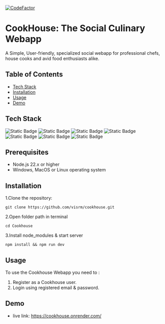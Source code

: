 [![CodeFactor](https://www.codefactor.io/repository/github/visrm/c-assignments/badge)](https://www.codefactor.io/repository/github/visrm/c-assignments)

# CookHouse: The Social Culinary Webapp
A Simple, User-friendly, specialized social webapp for professional chefs, house cooks and avid food enthusiasts alike.

## Table of Contents
- [Tech Stack](#tech-stack)
- [Installation](#installation)
- [Usage](#usage)
- [Demo](#demo)

## Tech Stack
![Static Badge](https://img.shields.io/badge/React-black?style=for-the-badge&logo=react&logoSize=auto) 
![Static Badge](https://img.shields.io/badge/node-black?style=for-the-badge&logo=nodedotjs&logoSize=auto) 
![Static Badge](https://img.shields.io/badge/express-black?style=for-the-badge&logo=express&logoSize=auto) 
![Static Badge](https://img.shields.io/badge/MongoDB-black?style=for-the-badge&logo=mongodb&logoSize=auto) 
![Static Badge](https://img.shields.io/badge/Tailwind%20CSS-black?style=for-the-badge&logo=tailwindcss&logoSize=auto) 
![Static Badge](https://img.shields.io/badge/DaisyUI-black?style=for-the-badge&logo=daisyui&logoSize=auto) 
![Static Badge](https://img.shields.io/badge/Redux-black?style=for-the-badge&logo=redux&logoSize=auto)


## Prerequisites 
- Node.js 22.x or higher
- Windows, MacOS or Linux operating system 

## Installation 
1.Clone the repository: 

`git clone https://github.com/visrm/cookhouse.git`

2.Open folder path in terminal 

`cd Cookhouse`

3.Install node_modules & start server

`npm install && npm run dev`

## Usage
To use the Cookhouse Webapp you need to :

1. Register as a Cookhouse user.
2. Login using registered email & password.

## Demo
- live link: https://cookhouse.onrender.com/